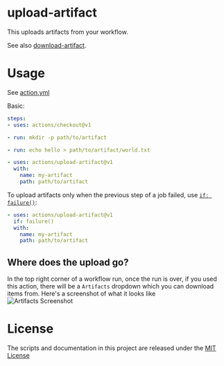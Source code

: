 # upload-artifact

This uploads artifacts from your workflow.

See also [download-artifact](https://github.com/actions/download-artifact).

# Usage

See [action.yml](action.yml)

Basic:
```yaml
steps:
- uses: actions/checkout@v1

- run: mkdir -p path/to/artifact

- run: echo hello > path/to/artifact/world.txt

- uses: actions/upload-artifact@v1
  with:
    name: my-artifact
    path: path/to/artifact
```

To upload artifacts only when the previous step of a job failed, use [`if: failure()`](https://help.github.com/en/articles/contexts-and-expression-syntax-for-github-actions#job-status-check-functions):

```yaml
- uses: actions/upload-artifact@v1
  if: failure()
  with:
    name: my-artifact
    path: path/to/artifact
```


## Where does the upload go?
In the top right corner of a workflow run, once the run is over, if you used this action, there will be a `Artifacts` dropdown which you can download items from. Here's a screenshot of what it looks like<br/>
![Artifacts Screenshot](https://user-images.githubusercontent.com/3685876/62906968-1b4aff80-bd3f-11e9-8815-9058eb05692a.png)


# License

The scripts and documentation in this project are released under the [MIT License](LICENSE)

